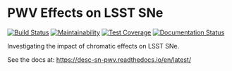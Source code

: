 # PWV Effects on LSST SNe

[![Build Status](https://github.com/LSSTDESC/SN-PWV/workflows/Unit%20Tests/badge.svg)](https://github.com/LSSTDESC/SN-PWV/actions)
[![Maintainability](https://api.codeclimate.com/v1/badges/c77e237f49aa8bb65807/maintainability)](https://codeclimate.com/github/LSSTDESC/SN-PWV/maintainability)
[![Test Coverage](https://api.codeclimate.com/v1/badges/c77e237f49aa8bb65807/test_coverage)](https://codeclimate.com/github/LSSTDESC/SN-PWV/test_coverage)
[![Documentation Status](https://readthedocs.org/projects/desc-sn-pwv/badge/?version=latest)](https://desc-sn-pwv.readthedocs.io/en/latest/?badge=latest)

Investigating the impact of chromatic effects on LSST SNe.

See the docs at: https://desc-sn-pwv.readthedocs.io/en/latest/

